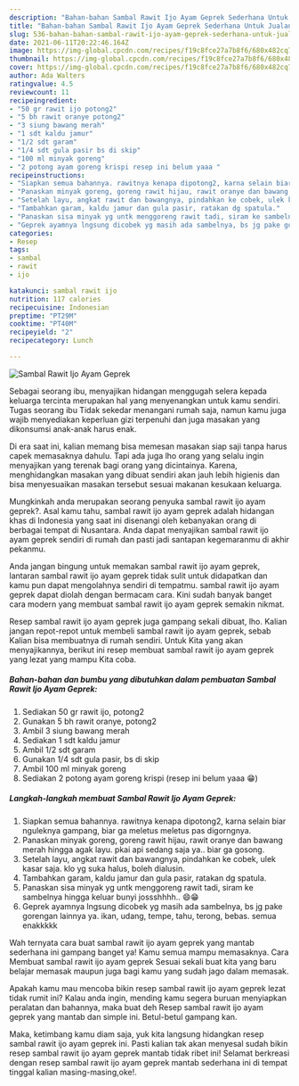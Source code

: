 ```yaml
---
description: "Bahan-bahan Sambal Rawit Ijo Ayam Geprek Sederhana Untuk Jualan"
title: "Bahan-bahan Sambal Rawit Ijo Ayam Geprek Sederhana Untuk Jualan"
slug: 536-bahan-bahan-sambal-rawit-ijo-ayam-geprek-sederhana-untuk-jualan
date: 2021-06-11T20:22:46.164Z
image: https://img-global.cpcdn.com/recipes/f19c8fce27a7b8f6/680x482cq70/sambal-rawit-ijo-ayam-geprek-foto-resep-utama.jpg
thumbnail: https://img-global.cpcdn.com/recipes/f19c8fce27a7b8f6/680x482cq70/sambal-rawit-ijo-ayam-geprek-foto-resep-utama.jpg
cover: https://img-global.cpcdn.com/recipes/f19c8fce27a7b8f6/680x482cq70/sambal-rawit-ijo-ayam-geprek-foto-resep-utama.jpg
author: Ada Walters
ratingvalue: 4.5
reviewcount: 11
recipeingredient:
- "50 gr rawit ijo potong2"
- "5 bh rawit oranye potong2"
- "3 siung bawang merah"
- "1 sdt kaldu jamur"
- "1/2 sdt garam"
- "1/4 sdt gula pasir bs di skip"
- "100 ml minyak goreng"
- "2 potong ayam goreng krispi resep ini belum yaaa "
recipeinstructions:
- "Siapkan semua bahannya. rawitnya kenapa dipotong2, karna selain biar nguleknya gampang, biar ga meletus meletus pas digorngnya."
- "Panaskan minyak goreng, goreng rawit hijau, rawit oranye dan bawang merah hingga agak layu. pkai api sedang saja ya.. biar ga gosong."
- "Setelah layu, angkat rawit dan bawangnya, pindahkan ke cobek, ulek kasar saja. klo yg suka halus, boleh dialusin."
- "Tambahkan garam, kaldu jamur dan gula pasir, ratakan dg spatula."
- "Panaskan sisa minyak yg untk menggoreng rawit tadi, siram ke sambelnya hingga keluar bunyi jossshhhh.. 😄😁"
- "Geprek ayamnya lngsung dicobek yg masih ada sambelnya, bs jg pake gorengan lainnya ya. ikan, udang, tempe, tahu, terong, bebas. semua enakkkkk"
categories:
- Resep
tags:
- sambal
- rawit
- ijo

katakunci: sambal rawit ijo 
nutrition: 117 calories
recipecuisine: Indonesian
preptime: "PT29M"
cooktime: "PT40M"
recipeyield: "2"
recipecategory: Lunch

---
```



![Sambal Rawit Ijo Ayam Geprek](https://img-global.cpcdn.com/recipes/f19c8fce27a7b8f6/680x482cq70/sambal-rawit-ijo-ayam-geprek-foto-resep-utama.jpg)

Sebagai seorang ibu, menyajikan hidangan menggugah selera kepada keluarga tercinta merupakan hal yang menyenangkan untuk kamu sendiri. Tugas seorang ibu Tidak sekedar menangani rumah saja, namun kamu juga wajib menyediakan keperluan gizi terpenuhi dan juga masakan yang dikonsumsi anak-anak harus enak.

Di era  saat ini, kalian memang bisa memesan masakan siap saji tanpa harus capek memasaknya dahulu. Tapi ada juga lho orang yang selalu ingin menyajikan yang terenak bagi orang yang dicintainya. Karena, menghidangkan masakan yang dibuat sendiri akan jauh lebih higienis dan bisa menyesuaikan masakan tersebut sesuai makanan kesukaan keluarga. 



Mungkinkah anda merupakan seorang penyuka sambal rawit ijo ayam geprek?. Asal kamu tahu, sambal rawit ijo ayam geprek adalah hidangan khas di Indonesia yang saat ini disenangi oleh kebanyakan orang di berbagai tempat di Nusantara. Anda dapat menyajikan sambal rawit ijo ayam geprek sendiri di rumah dan pasti jadi santapan kegemaranmu di akhir pekanmu.

Anda jangan bingung untuk memakan sambal rawit ijo ayam geprek, lantaran sambal rawit ijo ayam geprek tidak sulit untuk didapatkan dan kamu pun dapat mengolahnya sendiri di tempatmu. sambal rawit ijo ayam geprek dapat diolah dengan bermacam cara. Kini sudah banyak banget cara modern yang membuat sambal rawit ijo ayam geprek semakin nikmat.

Resep sambal rawit ijo ayam geprek juga gampang sekali dibuat, lho. Kalian jangan repot-repot untuk membeli sambal rawit ijo ayam geprek, sebab Kalian bisa membuatnya di rumah sendiri. Untuk Kita yang akan menyajikannya, berikut ini resep membuat sambal rawit ijo ayam geprek yang lezat yang mampu Kita coba.

<!--inarticleads1-->

##### Bahan-bahan dan bumbu yang dibutuhkan dalam pembuatan Sambal Rawit Ijo Ayam Geprek:

1. Sediakan 50 gr rawit ijo, potong2
1. Gunakan 5 bh rawit oranye, potong2
1. Ambil 3 siung bawang merah
1. Sediakan 1 sdt kaldu jamur
1. Ambil 1/2 sdt garam
1. Gunakan 1/4 sdt gula pasir, bs di skip
1. Ambil 100 ml minyak goreng
1. Sediakan 2 potong ayam goreng krispi (resep ini belum yaaa 😁)




<!--inarticleads2-->

##### Langkah-langkah membuat Sambal Rawit Ijo Ayam Geprek:

1. Siapkan semua bahannya. rawitnya kenapa dipotong2, karna selain biar nguleknya gampang, biar ga meletus meletus pas digorngnya.
1. Panaskan minyak goreng, goreng rawit hijau, rawit oranye dan bawang merah hingga agak layu. pkai api sedang saja ya.. biar ga gosong.
1. Setelah layu, angkat rawit dan bawangnya, pindahkan ke cobek, ulek kasar saja. klo yg suka halus, boleh dialusin.
1. Tambahkan garam, kaldu jamur dan gula pasir, ratakan dg spatula.
1. Panaskan sisa minyak yg untk menggoreng rawit tadi, siram ke sambelnya hingga keluar bunyi jossshhhh.. 😄😁
1. Geprek ayamnya lngsung dicobek yg masih ada sambelnya, bs jg pake gorengan lainnya ya. ikan, udang, tempe, tahu, terong, bebas. semua enakkkkk




Wah ternyata cara buat sambal rawit ijo ayam geprek yang mantab sederhana ini gampang banget ya! Kamu semua mampu memasaknya. Cara Membuat sambal rawit ijo ayam geprek Sesuai sekali buat kita yang baru belajar memasak maupun juga bagi kamu yang sudah jago dalam memasak.

Apakah kamu mau mencoba bikin resep sambal rawit ijo ayam geprek lezat tidak rumit ini? Kalau anda ingin, mending kamu segera buruan menyiapkan peralatan dan bahannya, maka buat deh Resep sambal rawit ijo ayam geprek yang mantab dan simple ini. Betul-betul gampang kan. 

Maka, ketimbang kamu diam saja, yuk kita langsung hidangkan resep sambal rawit ijo ayam geprek ini. Pasti kalian tak akan menyesal sudah bikin resep sambal rawit ijo ayam geprek mantab tidak ribet ini! Selamat berkreasi dengan resep sambal rawit ijo ayam geprek mantab sederhana ini di tempat tinggal kalian masing-masing,oke!.

